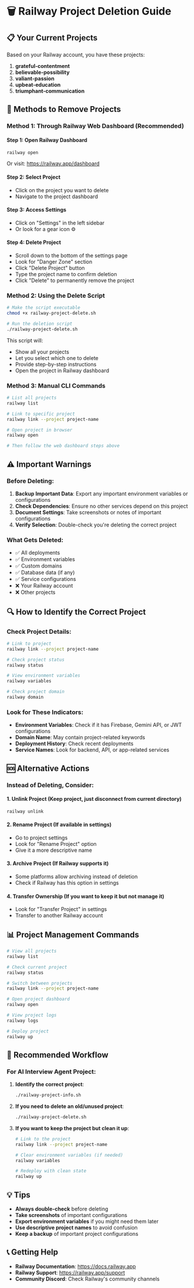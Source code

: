 # 🗑️ Railway Project Deletion Guide

## 📋 Your Current Projects

Based on your Railway account, you have these projects:
1. **grateful-contentment**
2. **believable-possibility**
3. **valiant-passion**
4. **upbeat-education**
5. **triumphant-communication**

## 🚀 Methods to Remove Projects

### Method 1: Through Railway Web Dashboard (Recommended)

#### Step 1: Open Railway Dashboard
```bash
railway open
```
Or visit: https://railway.app/dashboard

#### Step 2: Select Project
- Click on the project you want to delete
- Navigate to the project dashboard

#### Step 3: Access Settings
- Click on "Settings" in the left sidebar
- Or look for a gear icon ⚙️

#### Step 4: Delete Project
- Scroll down to the bottom of the settings page
- Look for "Danger Zone" section
- Click "Delete Project" button
- Type the project name to confirm deletion
- Click "Delete" to permanently remove the project

### Method 2: Using the Delete Script

```bash
# Make the script executable
chmod +x railway-project-delete.sh

# Run the deletion script
./railway-project-delete.sh
```

This script will:
- Show all your projects
- Let you select which one to delete
- Provide step-by-step instructions
- Open the project in Railway dashboard

### Method 3: Manual CLI Commands

```bash
# List all projects
railway list

# Link to specific project
railway link --project project-name

# Open project in browser
railway open

# Then follow the web dashboard steps above
```

## ⚠️ Important Warnings

### Before Deleting:
1. **Backup Important Data**: Export any important environment variables or configurations
2. **Check Dependencies**: Ensure no other services depend on this project
3. **Document Settings**: Take screenshots or notes of important configurations
4. **Verify Selection**: Double-check you're deleting the correct project

### What Gets Deleted:
- ✅ All deployments
- ✅ Environment variables
- ✅ Custom domains
- ✅ Database data (if any)
- ✅ Service configurations
- ❌ Your Railway account
- ❌ Other projects

## 🔍 How to Identify the Correct Project

### Check Project Details:
```bash
# Link to project
railway link --project project-name

# Check project status
railway status

# View environment variables
railway variables

# Check project domain
railway domain
```

### Look for These Indicators:
- **Environment Variables**: Check if it has Firebase, Gemini API, or JWT configurations
- **Domain Name**: May contain project-related keywords
- **Deployment History**: Check recent deployments
- **Service Names**: Look for backend, API, or app-related services

## 🆘 Alternative Actions

### Instead of Deleting, Consider:

#### 1. **Unlink Project** (Keep project, just disconnect from current directory)
```bash
railway unlink
```

#### 2. **Rename Project** (If available in settings)
- Go to project settings
- Look for "Rename Project" option
- Give it a more descriptive name

#### 3. **Archive Project** (If Railway supports it)
- Some platforms allow archiving instead of deletion
- Check if Railway has this option in settings

#### 4. **Transfer Ownership** (If you want to keep it but not manage it)
- Look for "Transfer Project" in settings
- Transfer to another Railway account

## 📊 Project Management Commands

```bash
# View all projects
railway list

# Check current project
railway status

# Switch between projects
railway link --project project-name

# Open project dashboard
railway open

# View project logs
railway logs

# Deploy project
railway up
```

## 🎯 Recommended Workflow

### For AI Interview Agent Project:

1. **Identify the correct project**:
   ```bash
   ./railway-project-info.sh
   ```

2. **If you need to delete an old/unused project**:
   ```bash
   ./railway-project-delete.sh
   ```

3. **If you want to keep the project but clean it up**:
   ```bash
   # Link to the project
   railway link --project project-name
   
   # Clear environment variables (if needed)
   railway variables
   
   # Redeploy with clean state
   railway up
   ```

## 💡 Tips

- **Always double-check** before deleting
- **Take screenshots** of important configurations
- **Export environment variables** if you might need them later
- **Use descriptive project names** to avoid confusion
- **Keep a backup** of important project configurations

## 📞 Getting Help

- **Railway Documentation**: https://docs.railway.app
- **Railway Support**: https://railway.app/support
- **Community Discord**: Check Railway's community channels 